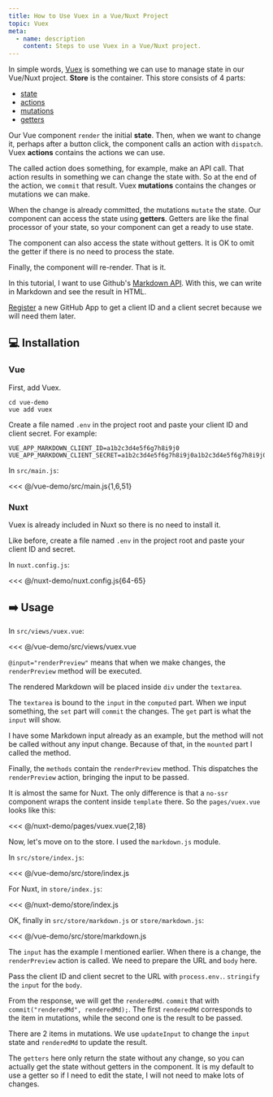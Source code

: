 ```yaml
---
title: How to Use Vuex in a Vue/Nuxt Project
topic: Vuex
meta:
  - name: description
    content: Steps to use Vuex in a Vue/Nuxt project.
---
```


In simple words, [Vuex](https://vuex.vuejs.org/) is something we can use to manage state in our Vue/Nuxt project. **Store** is the container. This store consists of 4 parts:

- [state](https://vuex.vuejs.org/guide/state.html)
- [actions](https://vuex.vuejs.org/guide/actions.html)
- [mutations](https://vuex.vuejs.org/guide/mutations.html)
- [getters](https://vuex.vuejs.org/guide/getters.html)

Our Vue component `render` the initial **state**. Then, when we want to change it, perhaps after a button click, the component calls an action with `dispatch`. Vuex **actions** contains the actions we can use.

The called action does something, for example, make an API call. That action results in something we can change the state with. So at the end of the action, we `commit` that result. Vuex **mutations** contains the changes or mutations we can make.

When the change is already committed, the mutations `mutate` the state. Our component can access the state using **getters**. Getters are like the final processor of your state, so your component can get a ready to use state.

The component can also access the state without getters. It is OK to omit the getter if there is no need to process the state.

Finally, the component will re-render. That is it.

In this tutorial, I want to use Github's [Markdown API](https://developer.github.com/v3/markdown/). With this, we can write in Markdown and see the result in HTML.

[Register](https://github.com/settings/apps/new) a new GitHub App to get a client ID and a client secret because we will need them later.

## :computer: Installation

### Vue

First, add Vuex.

```bash{2}
cd vue-demo
vue add vuex
```

Create a file named `.env` in the project root and paste your client ID and client secret. For example:

```env
VUE_APP_MARKDOWN_CLIENT_ID=a1b2c3d4e5f6g7h8i9j0
VUE_APP_MARKDOWN_CLIENT_SECRET=a1b2c3d4e5f6g7h8i9j0a1b2c3d4e5f6g7h8i9j0
```

In `src/main.js`:

<<< @/vue-demo/src/main.js{1,6,51}

### Nuxt

Vuex is already included in Nuxt so there is no need to install it.

Like before, create a file named `.env` in the project root and paste your client ID and secret.

In `nuxt.config.js`:

<<< @/nuxt-demo/nuxt.config.js{64-65}

## :arrow_right: Usage

In `src/views/vuex.vue`:

<<< @/vue-demo/src/views/vuex.vue

`@input="renderPreview"` means that when we make changes, the `renderPreview` method will be executed.

The rendered Markdown will be placed inside `div` under the `textarea`.

The `textarea` is bound to the `input` in the `computed` part. When we input something, the `set` part will `commit` the changes. The `get` part is what the `input` will show.

I have some Markdown input already as an example, but the method will not be called without any input change. Because of that, in the `mounted` part I called the method.

Finally, the `methods` contain the `renderPreview` method. This dispatches the `renderPreview` action, bringing the input to be passed.

It is almost the same for Nuxt. The only difference is that a `no-ssr` component wraps the content inside `template` there. So the `pages/vuex.vue` looks like this:

<<< @/nuxt-demo/pages/vuex.vue{2,18}

Now, let's move on to the store. I used the `markdown.js` module.

In `src/store/index.js`:

<<< @/vue-demo/src/store/index.js

For Nuxt, in `store/index.js`:

<<< @/nuxt-demo/store/index.js

OK, finally in `src/store/markdown.js` or `store/markdown.js`:

<<< @/vue-demo/src/store/markdown.js

The `input` has the example I mentioned earlier. When there is a change, the `renderPreview` action is called. We need to prepare the URL and `body` here.

Pass the client ID and client secret to the URL with `process.env.`. `stringify` the `input` for the `body`.

From the response, we will get the `renderedMd`. `commit` that with `commit("renderedMd", renderedMd);`. The first `renderedMd` corresponds to the item in mutations, while the second one is the result to be passed.

There are 2 items in mutations. We use `updateInput` to change the `input` state and `renderedMd` to update the result.

The `getters` here only return the state without any change, so you can actually get the state without getters in the component. It is my default to use a getter so if I need to edit the state, I will not need to make lots of changes.
